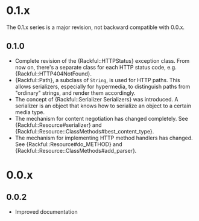 0.1.x
=====
The 0.1.x series is a major revision, not backward compatible with 0.0.x.

0.1.0
-----
*   Complete revision of the {Rackful::HTTPStatus} exception class. From now on,
    there's
    a separate class for each HTTP status code, e.g. {Rackful::HTTP404NotFound}.
*   {Rackful::Path}, a subclass of `String`, is used for HTTP paths. This allows
    serializers, especially for hypermedia, to distinguish paths from "ordinary"
    strings, and render them accordingly.
*   The concept of {Rackful::Serializer Serializers} was introduced. A serializer
    is an object that knows how to serialize an object to a certain media type.
*   The mechanism for content negotiation has changed completely. See
    {Rackful::Resource#serializer} and {Rackful::Resource::ClassMethods#best_content_type}.
*   The mechanism for implementing HTTP method handlers has changed. See
    {Rackful::Resource#do_METHOD} and {Rackful::Resource::ClassMethods#add_parser}.

0.0.x
=====

0.0.2
-----
*   Improved documentation